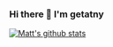 ### Hi there 👋 I'm getatny

<!--
**getatny/getatny** is a ✨ _special_ ✨ repository because its `README.md` (this file) appears on your GitHub profile.

Here are some ideas to get you started:

- 🔭 I’m currently working on ...
- 🌱 I’m currently learning ...
- 👯 I’m looking to collaborate on ...
- 🤔 I’m looking for help with ...
- 💬 Ask me about ...
- 📫 How to reach me: ...
- 😄 Pronouns: ...
- ⚡ Fun fact: ...
-->

[![Matt's github stats](https://github-readme-stats.vercel.app/api?username=getatny)](https://github.com/anuraghazra/github-readme-stats)
